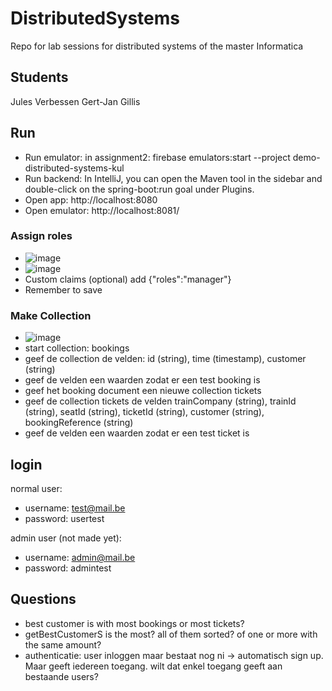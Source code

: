 # DistributedSystems
Repo for lab sessions for distributed systems of the master Informatica

## Students
Jules Verbessen
Gert-Jan Gillis

## Run
- Run emulator: in assignment2: firebase emulators:start --project demo-distributed-systems-kul
- Run backend: In IntelliJ, you can open the Maven tool in the sidebar and double-click on the spring-boot:run goal under Plugins.
- Open app:  http://localhost:8080
- Open emulator: http://localhost:8081/
### Assign roles
- ![image](https://github.com/juleje/DistributedSystems/assets/146711917/c94d84ab-3fe4-4cd3-a2eb-b4c29af9f437)
- ![image](https://github.com/juleje/DistributedSystems/assets/146711917/2c9222e7-c8b2-4d1e-940e-e8cd0bbe254c)
- Custom claims (optional) add {"roles":"manager"}
- Remember to save
### Make Collection
- ![image](https://github.com/juleje/DistributedSystems/assets/146711917/41245bb5-d431-4f18-8b06-554495de50cf)
- start collection: bookings
- geef de collection de velden: id (string), time (timestamp), customer (string)
- geef de velden een waarden zodat er een test booking is
- geef het booking document een nieuwe collection tickets
- geef de collection tickets de velden trainCompany (string), trainId (string), seatId (string), ticketId (string), customer (string), bookingReference (string)
- geef  de velden een waarden zodat er een test ticket is

## login
normal user: 
- username: test@mail.be
- password: usertest

admin user (not made yet):
- username: admin@mail.be
- password: admintest

## Questions
- best customer is with most bookings or most tickets?
- getBestCustomerS is the most? all of them sorted? of one or more with the same amount?
- authenticatie: user inloggen maar bestaat nog ni -> automatisch sign up. Maar geeft iedereen toegang. wilt dat enkel toegang geeft aan bestaande users?

